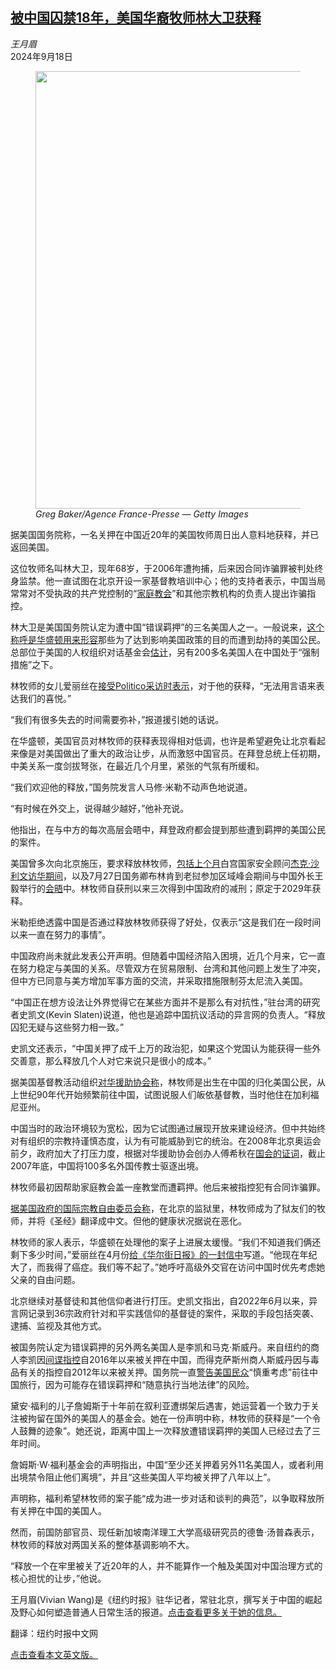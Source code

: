 <!--1726627021000-->
[被中国囚禁18年，美国华裔牧师林大卫获释](https://cn.nytimes.com/china/20240918/china-american-pastor-david-lin/)
------

<address>王月眉</address><time pudate="2024-09-18 10:29:42" datetime="2024-09-18 10:29:42">2024年9月18日</time><figure><img src="https://images.weserv.nl/?url=static01.nyt.com/images/2024/09/16/multimedia/16china-pastor-lfzt/16china-pastor-lfzt-master1050.jpg" width="1050" height="700"><figcaption> <cite>Greg Baker/Agence France-Presse — Getty Images</cite></figcaption></figure><section><p>据美国国务院称，一名关押在中国近20年的美国牧师周日出人意料地获释，并已返回美国。</p><p>这位牧师名叫林大卫，现年68岁，于2006年遭拘捕，后来因合同诈骗罪被判处终身监禁。他一直试图在北京开设一家基督教培训中心；他的支持者表示，中国当局常常对不受执政的共产党控制的“<a href="https://www.nytimes.com/2011/04/18/world/asia/18beijing.html">家庭教会</a>”和其他宗教机构的负责人提出诈骗指控。</p><p>林大卫是美国国务院认定为遭中国“错误羁押”的三名美国人之一。一般说来，<a href="https://www.nytimes.com/2023/04/10/world/europe/wrongfully-detained-us-citizens.html">这个称呼是华盛顿用来形容</a>那些为了达到影响美国政策的目的而遭到劫持的美国公民。总部位于美国的人权组织对话基金会<a rel="noopener noreferrer" target="_blank" href="https://duihua.org/dui-hua-welcomes-the-release-of-pastor-david-lin/">估计</a>，另有200多名美国人在中国处于“强制措施”之下。</p><p>林牧师的女儿爱丽丝在<a rel="noopener noreferrer" target="_blank" href="https://www.politico.com/news/2024/09/15/beijing-releases-long-jailed-us-citizen-00179223" title="Link: https://www.politico.com/news/2024/09/15/beijing-releases-long-jailed-us-citizen-00179223">接受Politico采访时表示</a>，对于他的获释，“无法用言语来表达我们的喜悦。”</p><p>“我们有很多失去的时间需要弥补，”报道援引她的话说。</p><p>在华盛顿，美国官员对林牧师的获释表现得相对低调，也许是希望避免让北京看起来像是对美国做出了重大的政治让步，从而激怒中国官员。在拜登总统上任初期，中美关系一度剑拔弩张，在最近几个月里，紧张的气氛有所缓和。</p><p>“我们欢迎他的释放，”国务院发言人马修·米勒不动声色地说道。</p><p>“有时候在外交上，说得越少越好，”他补充说。</p><p>他指出，在与中方的每次高层会晤中，拜登政府都会提到那些遭到羁押的美国公民的案件。</p><p>美国曾多次向北京施压，要求释放林牧师，<a rel="noopener noreferrer" target="_blank" href="https://www.whitehouse.gov/briefing-room/statements-releases/2024/08/28/readout-of-national-security-advisor-jake-sullivans-meeting-with-chinese-communist-party-politburo-member-director-of-the-office-of-the-foreign-affairs-commission-and-foreign-minister-wang-3">包括上个月</a>白宫国家安全顾问<a href="https://cn.nytimes.com/world/20240830/china-us-sullivan-xi/">杰克·沙利文访华期间</a>，以及7月27日国务卿布林肯到老挝参加区域峰会期间与中国外长王毅举行的<a rel="noopener noreferrer" target="_blank" href="https://www.state.gov/secretary-blinkens-meeting-with-peoples-republic-of-china-prc-director-of-the-ccp-central-foreign-affairs-office-wang-yi-3/">会晤</a>中。林牧师自获刑以来三次得到中国政府的减刑；原定于2029年获释。</p><p>米勒拒绝透露中国是否通过释放林牧师获得了好处，仅表示“这是我们在一段时间以来一直在努力的事情”。</p><p>中国政府尚未就此发表公开声明。但随着中国经济陷入困境，近几个月来，它一直在努力稳定与美国的关系。尽管双方在贸易限制、台湾和其他问题上发生了冲突，但中方已同意与美方增加军事方面的交流，并采取措施限制芬太尼流入美国。</p><p>“中国正在想方设法让外界觉得它在某些方面并不是那么有对抗性，”驻台湾的研究者史凯文(Kevin Slaten)说道，他也是追踪中国抗议活动的异言网的负责人。“释放囚犯无疑与这些努力相一致。”</p><p>史凯文还表示，“中国关押了成千上万的政治犯，如果这个党国认为能获得一些外交善意，那么释放几个人对它来说只是很小的成本。”</p><p>据美国基督教活动组织<a rel="noopener noreferrer" target="_blank" href="https://chinaaid.org/news/stories-by-issue/advocacy/us-ambassador-visits-chinese-american-pastor-david-lin/">对华援助协会称</a>，林牧师是出生在中国的归化美国公民，从上世纪90年代开始频繁前往中国，试图说服人们皈依基督教，当时他住在加利福尼亚州。</p><p>中国当时的政治环境较为宽松，因为它试图通过展现开放来建设经济。但中共始终对有组织的宗教持谨慎态度，认为有可能威胁到它的统治。在2008年北京奥运会前夕，政府加大了打压力度，根据对华援助协会创办人傅希秋在<a rel="noopener noreferrer" target="_blank" href="https://www.cecc.gov/sites/evo-subsites/cecc.house.gov/files/documents/hearings/2008/CECC%20Hearing%20-%20What%20Will%20Drive%20China%27s%20Future%20Legal%20Development%20Reports%20from%20the%20Field%20-%206.18.08.pdf">国会的证词</a>，截止2007年底，中国将100多名外国传教士驱逐出境。</p><p>林牧师最初因帮助家庭教会盖一座教堂而遭羁押。他后来被指控犯有合同诈骗罪。</p><p><a rel="noopener noreferrer" target="_blank" href="https://www.uscirf.gov/news-room/releases-statements/uscirf-commissioners-adopt-american-pastor-david-lin-through">据美国政府的国际宗教自由委员会称</a>，在北京的监狱里，林牧师成为了狱友们的牧师，并将《圣经》翻译成中文。但他的健康状况据说在恶化。</p><p>林牧师的家人表示，华盛顿在处理他的案子上进展太缓慢。“我们不知道我们俩还剩下多少时间，”爱丽丝在4月份<a rel="noopener noreferrer" target="_blank" href="https://www.wsj.com/articles/the-forgotten-u-s-citizen-locked-up-in-china-asia-95eb4b2b">给《华尔街日报》的一封信中</a>写道。“他现在年纪大了，而我得了癌症。我们等不起了。”她呼吁高级外交官在访问中国时优先考虑她父亲的自由问题。</p><p>北京继续对基督徒和其他信仰者进行打压。史凯文指出，自2022年6月以来，异言网记录到36宗政府针对和平实践信仰的基督徒的案件，采取的手段包括突袭、逮捕、监视及其他方式。</p><p>被国务院认定为错误羁押的另外两名美国人是李凯和马克·斯威丹。来自纽约的商人李凯因<a href="https://www.nytimes.com/2019/02/22/world/asia/china-american-spying-kai-li.html">间谍指控</a>自2016年以来被关押在中国，而得克萨斯州商人斯威丹因与毒品有关的指控自2012年以来被关押。国务院一直<a rel="noopener noreferrer" target="_blank" href="https://travel.state.gov/content/travel/en/traveladvisories/traveladvisories/china-travel-advisory.html">警告美国民众</a>“慎重考虑”前往中国旅行，因为可能存在错误羁押和“随意执行当地法律”的风险。</p><p>黛安·福利的儿子詹姆斯于十年前在叙利亚遭绑架后遇害，她运营着一个致力于关注被拘留在国外的美国人的基金会。她在一份声明中称，林牧师的获释是“一个令人鼓舞的迹象”。她还说，距离中国上一次释放遭错误羁押的美国人已经过去了三年时间。</p><p>詹姆斯·W·福利基金会的声明指出，中国“至少还关押着另外11名美国人，或者利用出境禁令阻止他们离境”，并且“这些美国人平均被关押了八年以上”。</p><p>声明称，福利希望林牧师的案子能“成为进一步对话和谈判的典范”，以争取释放所有关押在中国的美国人。</p><p>然而，前国防部官员、现任新加坡南洋理工大学高级研究员的德鲁·汤普森表示，林牧师的释放对两国关系的整体基调影响不大。</p><p>“释放一个在牢里被关了近20年的人，并不能算作一个触及美国对中国治理方式的核心担忧的让步，”他说。</p></section><footer><p>王月眉(Vivian Wang)是《纽约时报》驻华记者，常驻北京，撰写关于中国的崛起及野心如何塑造普通人日常生活的报道。<a rel="nofollow" target="_blank" href="https://www.nytimes.com/by/vivian-wang">点击查看更多关于她的信息。</a></p><p>翻译：纽约时报中文网</p><a rel="nofollow" target="_blank" href="https://www.nytimes.com/2024/09/16/world/asia/china-american-pastor-david-lin.html">点击查看本文英文版。</a></footer>
